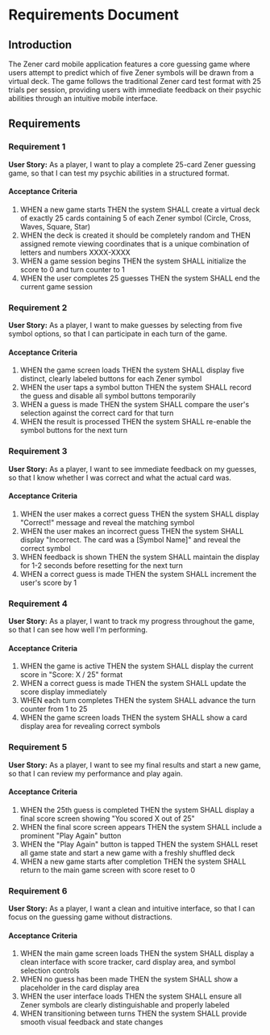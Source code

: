 # Requirements Document

## Introduction

The Zener card mobile application features a core guessing game where users attempt to predict which of five Zener symbols will be drawn from a virtual deck. The game follows the traditional Zener card test format with 25 trials per session, providing users with immediate feedback on their psychic abilities through an intuitive mobile interface.

## Requirements

### Requirement 1

**User Story:** As a player, I want to play a complete 25-card Zener guessing game, so that I can test my psychic abilities in a structured format.

#### Acceptance Criteria

1. WHEN a new game starts THEN the system SHALL create a virtual deck of exactly 25 cards containing 5 of each Zener symbol (Circle, Cross, Waves, Square, Star)
2. WHEN the deck is created it should be completely random and THEN assigned remote viewing coordinates that is a unique combination of letters and numbers XXXX-XXXX
3. WHEN a game session begins THEN the system SHALL initialize the score to 0 and turn counter to 1
4. WHEN the user completes 25 guesses THEN the system SHALL end the current game session

### Requirement 2

**User Story:** As a player, I want to make guesses by selecting from five symbol options, so that I can participate in each turn of the game.

#### Acceptance Criteria

1. WHEN the game screen loads THEN the system SHALL display five distinct, clearly labeled buttons for each Zener symbol
2. WHEN the user taps a symbol button THEN the system SHALL record the guess and disable all symbol buttons temporarily
3. WHEN a guess is made THEN the system SHALL compare the user's selection against the correct card for that turn
4. WHEN the result is processed THEN the system SHALL re-enable the symbol buttons for the next turn

### Requirement 3

**User Story:** As a player, I want to see immediate feedback on my guesses, so that I know whether I was correct and what the actual card was.

#### Acceptance Criteria

1. WHEN the user makes a correct guess THEN the system SHALL display "Correct!" message and reveal the matching symbol
2. WHEN the user makes an incorrect guess THEN the system SHALL display "Incorrect. The card was a [Symbol Name]" and reveal the correct symbol
3. WHEN feedback is shown THEN the system SHALL maintain the display for 1-2 seconds before resetting for the next turn
4. WHEN a correct guess is made THEN the system SHALL increment the user's score by 1

### Requirement 4

**User Story:** As a player, I want to track my progress throughout the game, so that I can see how well I'm performing.

#### Acceptance Criteria

1. WHEN the game is active THEN the system SHALL display the current score in "Score: X / 25" format
2. WHEN a correct guess is made THEN the system SHALL update the score display immediately
3. WHEN each turn completes THEN the system SHALL advance the turn counter from 1 to 25
4. WHEN the game screen loads THEN the system SHALL show a card display area for revealing correct symbols

### Requirement 5

**User Story:** As a player, I want to see my final results and start a new game, so that I can review my performance and play again.

#### Acceptance Criteria

1. WHEN the 25th guess is completed THEN the system SHALL display a final score screen showing "You scored X out of 25"
2. WHEN the final score screen appears THEN the system SHALL include a prominent "Play Again" button
3. WHEN the "Play Again" button is tapped THEN the system SHALL reset all game state and start a new game with a freshly shuffled deck
4. WHEN a new game starts after completion THEN the system SHALL return to the main game screen with score reset to 0

### Requirement 6

**User Story:** As a player, I want a clean and intuitive interface, so that I can focus on the guessing game without distractions.

#### Acceptance Criteria

1. WHEN the main game screen loads THEN the system SHALL display a clean interface with score tracker, card display area, and symbol selection controls
2. WHEN no guess has been made THEN the system SHALL show a placeholder in the card display area
3. WHEN the user interface loads THEN the system SHALL ensure all Zener symbols are clearly distinguishable and properly labeled
4. WHEN transitioning between turns THEN the system SHALL provide smooth visual feedback and state changes

